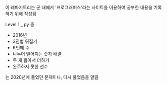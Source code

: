 이 레파지토리는 군 내에서 '프로그래머스'라는 사이트를 이용하여 공부한 내용을 기록하기 위해 작성됨

Level 1 _ py 중
- 2016년
- 3진법 뒤집기
- K번째 수
- 나누어 떨어지는 숫자 배열
- 두 개 뽑아서 더하기
- 완주하지 못한 선수

는 2020년에 풀었던 문제이나, 다시 풀었음을 알림


